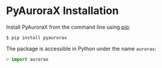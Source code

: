 # PyAuroraX Installation

Install PyAuroraX from the command line using [pip](https://pip.pypa.io/en/latest/):

```console
$ pip install pyaurorax
```

The package is accessible in Python under the name ```aurorax```:

```python
> import aurorax
```